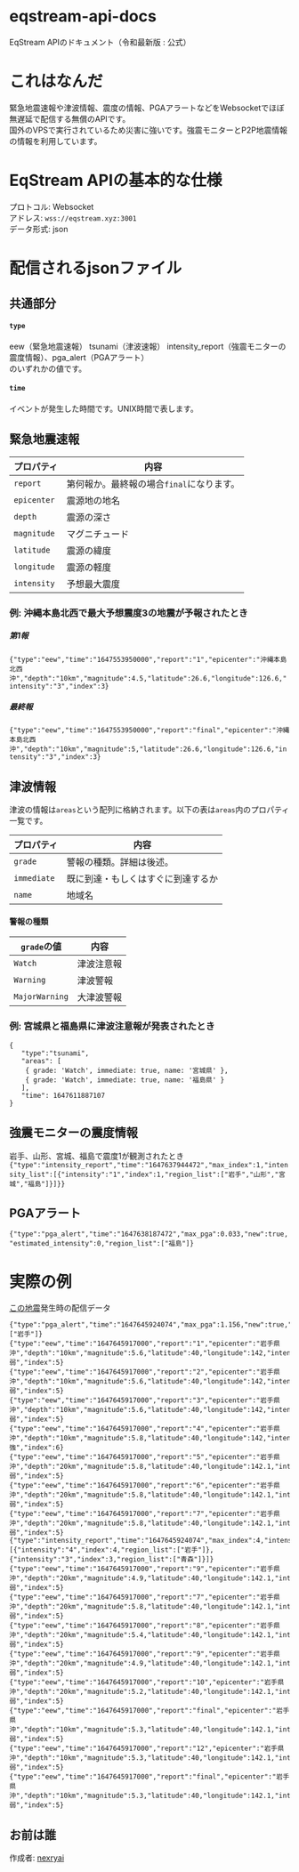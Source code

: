 # eqstream-api-docs
EqStream APIのドキュメント（令和最新版 : 公式）

# これはなんだ
緊急地震速報や津波情報、震度の情報、PGAアラートなどをWebsocketでほぼ無遅延で配信する無償のAPIです。<br>
国外のVPSで実行されているため災害に強いです。強震モニターとP2P地震情報の情報を利用しています。

# EqStream APIの基本的な仕様
プロトコル: Websocket <br>
アドレス: `wss://eqstream.xyz:3001` <br>
データ形式: json

# 配信されるjsonファイル

## 共通部分
#### `type`
eew（緊急地震速報）
tsunami（津波速報）
intensity_report（強震モニターの震度情報）、pga_alert（PGAアラート） <br>
のいずれかの値です。

#### `time`
イベントが発生した時間です。UNIX時間で表します。


## 緊急地震速報

|  プロパティ |  内容  |
| ---- | ---- |
|  `report`  |  第何報か。最終報の場合`final`になります。
|  `epicenter`  |  震源地の地名  |
|  `depth`  |  震源の深さ  |
|  `magnitude`  |  マグニチュード  |
|  `latitude`  |  震源の緯度  |
|  `longitude`  |  震源の軽度  |
|  `intensity`  |  予想最大震度  |


### 例: 沖縄本島北西で最大予想震度3の地震が予報されたとき
##### 第1報
`{"type":"eew","time":"1647553950000","report":"1","epicenter":"沖縄本島北西沖","depth":"10km","magnitude":4.5,"latitude":26.6,"longitude":126.6,"intensity":"3","index":3}`

##### 最終報
`{"type":"eew","time":"1647553950000","report":"final","epicenter":"沖縄本島北西沖","depth":"10km","magnitude":5,"latitude":26.6,"longitude":126.6,"intensity":"3","index":3}`

## 津波情報

津波の情報は`areas`という配列に格納されます。以下の表は`areas`内のプロパティ一覧です。

|  プロパティ |  内容  |
| ---- | ---- |
|  `grade`  |  警報の種類。詳細は後述。  |
|  `immediate`  |  既に到達・もしくはすぐに到達するか  |
|  `name`  |  地域名  |

#### 警報の種類
|  `grade`の値 |  内容  |
| ---- | ---- |
|  `Watch`  |  津波注意報  |
|  `Warning`  |  津波警報  |
|  `MajorWarning`  |  大津波警報  |

### 例: 宮城県と福島県に津波注意報が発表されたとき
```
{
   "type":"tsunami",
   "areas": [
   	{ grade: 'Watch', immediate: true, name: '宮城県' },
   	{ grade: 'Watch', immediate: true, name: '福島県' }
   ],
   "time": 1647611887107
}
```

## 強震モニターの震度情報
岩手、山形、宮城、福島で震度1が観測されたとき <br>
`{"type":"intensity_report","time":"1647637944472","max_index":1,"intensity_list":[{"intensity":"1","index":1,"region_list":["岩手","山形","宮城","福島"]}]}}`

## PGAアラート
`{"type":"pga_alert","time":"1647638187472","max_pga":0.033,"new":true,"estimated_intensity":0,"region_list":["福島"]}`

# 実際の例
[この地震](https://typhoon.yahoo.co.jp/weather/jp/earthquake/20220318232520.html)発生時の配信データ<br>

```
{"type":"pga_alert","time":"1647645924074","max_pga":1.156,"new":true,"estimated_intensity":1,"region_list":["岩手"]}
{"type":"eew","time":"1647645917000","report":"1","epicenter":"岩手県沖","depth":"10km","magnitude":5.6,"latitude":40,"longitude":142,"intensity":"5弱","index":5}
{"type":"eew","time":"1647645917000","report":"2","epicenter":"岩手県沖","depth":"10km","magnitude":5.6,"latitude":40,"longitude":142,"intensity":"5弱","index":5}
{"type":"eew","time":"1647645917000","report":"3","epicenter":"岩手県沖","depth":"10km","magnitude":5.6,"latitude":40,"longitude":142,"intensity":"5弱","index":5}
{"type":"eew","time":"1647645917000","report":"4","epicenter":"岩手県沖","depth":"10km","magnitude":5.8,"latitude":40,"longitude":142,"intensity":"5強","index":6}
{"type":"eew","time":"1647645917000","report":"5","epicenter":"岩手県沖","depth":"20km","magnitude":5.8,"latitude":40,"longitude":142.1,"intensity":"5弱","index":5}
{"type":"eew","time":"1647645917000","report":"6","epicenter":"岩手県沖","depth":"20km","magnitude":5.8,"latitude":40,"longitude":142.1,"intensity":"5弱","index":5}
{"type":"eew","time":"1647645917000","report":"7","epicenter":"岩手県沖","depth":"20km","magnitude":5.8,"latitude":40,"longitude":142.1,"intensity":"5弱","index":5}
{"type":"intensity_report","time":"1647645924074","max_index":4,"intensity_list":[{"intensity":"4","index":4,"region_list":["岩手"]},{"intensity":"3","index":3,"region_list":["青森"]}]}
{"type":"eew","time":"1647645917000","report":"9","epicenter":"岩手県沖","depth":"20km","magnitude":4.9,"latitude":40,"longitude":142.1,"intensity":"5弱","index":5}
{"type":"eew","time":"1647645917000","report":"7","epicenter":"岩手県沖","depth":"20km","magnitude":5.8,"latitude":40,"longitude":142.1,"intensity":"5弱","index":5}
{"type":"eew","time":"1647645917000","report":"8","epicenter":"岩手県沖","depth":"20km","magnitude":5.4,"latitude":40,"longitude":142.1,"intensity":"5弱","index":5}
{"type":"eew","time":"1647645917000","report":"9","epicenter":"岩手県沖","depth":"20km","magnitude":4.9,"latitude":40,"longitude":142.1,"intensity":"5弱","index":5}
{"type":"eew","time":"1647645917000","report":"10","epicenter":"岩手県沖","depth":"20km","magnitude":5.2,"latitude":40,"longitude":142.1,"intensity":"5弱","index":5}
{"type":"eew","time":"1647645917000","report":"final","epicenter":"岩手県沖","depth":"10km","magnitude":5.3,"latitude":40,"longitude":142.1,"intensity":"5弱","index":5}
{"type":"eew","time":"1647645917000","report":"12","epicenter":"岩手県沖","depth":"10km","magnitude":5.3,"latitude":40,"longitude":142.1,"intensity":"5弱","index":5}
{"type":"eew","time":"1647645917000","report":"final","epicenter":"岩手県沖","depth":"10km","magnitude":5.3,"latitude":40,"longitude":142.1,"intensity":"5弱","index":5}
```

## お前は誰
作成者: [nexryai](https://twitter.com/nexryai)
